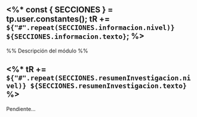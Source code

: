 <%*
    const { SECCIONES } = tp.user.constantes();
    tR += `${"#".repeat(SECCIONES.informacion.nivel)} ${SECCIONES.informacion.texto}`;
%>
---
%% Descripción del módulo %%

<%* tR += `${"#".repeat(SECCIONES.resumenInvestigacion.nivel)} ${SECCIONES.resumenInvestigacion.texto}` %>
---
Pendiente...